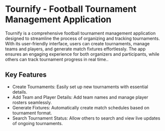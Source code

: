 # Tournify - Football Tournament Management Application

Tournify is a comprehensive football tournament management application designed to streamline the process of organizing and tracking tournaments. With its user-friendly interface, users can create tournaments, manage teams and players, and generate match fixtures effortlessly. The app ensures an engaging experience for both organizers and participants, while others can track tournament progress in real time..

## Key Features
- Create Tournaments: Easily set up new tournaments with essential details.
- Add Team and Player Details: Add team names and manage player rosters seamlessly.
- Generate Fixtures: Automatically create match schedules based on tournament format.
- Search Tournament Status: Allow others to search and view live updates of ongoing tournaments.
